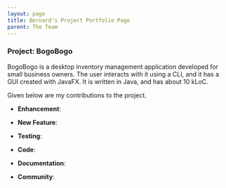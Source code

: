 ```yaml
---
layout: page 
title: Bernard's Project Portfolio Page
parent: The Team
---
```


### Project: BogoBogo

BogoBogo is a desktop inventory management application developed for small business owners. The user
interacts with it using a CLI, and it has a GUI created with JavaFX. It is written in Java, and has about 10 kLoC.

Given below are my contributions to the project.

* **Enhancement**:
    
* **New Feature**:
  
* **Testing**:

* **Code**:
 
* **Documentation**:

* **Community**:
 
